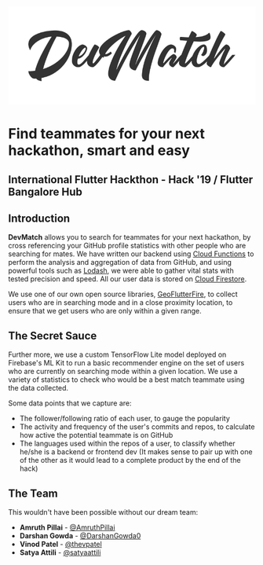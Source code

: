 <img src="./assets/logo.png" alt="DevMatch" height="200px" />

# Find teammates for your next hackathon, smart and easy
## International Flutter Hackthon - Hack '19 / Flutter Bangalore Hub

## Introduction

**DevMatch** allows you to search for teammates for your next hackathon, by cross referencing your GitHub profile statistics with other people who are searching for mates. We have written our backend using [Cloud Functions](hhttps://firebase.google.com/docs/functions) to perform the analysis and aggregation of data from GitHub, and using powerful tools such as [Lodash](https://lodash.com/), we were able to gather vital stats with tested precision and speed. All our user data is stored on [Cloud Firestore](https://firebase.google.com/docs/firestore).

We use one of our own open source libraries, [GeoFlutterFire](https://github.com/DarshanGowda0/GeoFlutterFire), to collect users who are in searching mode and in a close proximity location, to ensure that we get users who are only within a given range.

## The Secret Sauce

Further more, we use a custom TensorFlow Lite model deployed on Firebase's ML Kit to run a basic recommender engine on the set of users who are currently on searching mode within a given location. We use a variety of statistics to check who would be a best match teammate using the data collected.

Some data points that we capture are:
* The follower/following ratio of each user, to gauge the popularity
* The activity and frequency of the user's commits and repos, to calculate how active the potential teammate is on GitHub
* The languages used within the repos of a user, to classify whether he/she is a backend or frontend dev (It makes sense to pair up with one of the other as it would lead to a complete product by the end of the hack)

## The Team

This wouldn't have been possible without our dream team:
* **Amruth Pillai** - [@AmruthPillai](https://github.com/AmruthPillai/)
* **Darshan Gowda** - [@DarshanGowda0](https://github.com/DarshanGowda0/)
* **Vinod Patel** - [@thevpatel](https://github.com/thevpatel/)
* **Satya Attili** - [@satyaattili](https://github.com/satyaattili/)